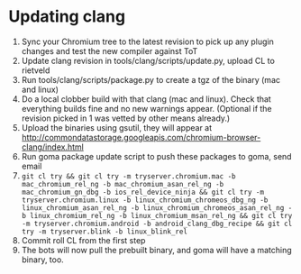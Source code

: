 # Updating clang

1.  Sync your Chromium tree to the latest revision to pick up any plugin
    changes and test the new compiler against ToT
1.  Update clang revision in tools/clang/scripts/update.py, upload CL to
    rietveld
1.  Run tools/clang/scripts/package.py to create a tgz of the binary (mac and
    linux)
1.  Do a local clobber build with that clang (mac and linux). Check that
    everything builds fine and no new warnings appear. (Optional if the
    revision picked in 1 was vetted by other means already.)
1.  Upload the binaries using gsutil, they will appear at
    http://commondatastorage.googleapis.com/chromium-browser-clang/index.html
1.  Run goma package update script to push these packages to goma, send email
1.  `git cl try &&
    git cl try -m tryserver.chromium.mac -b mac_chromium_rel_ng -b
    mac_chromium_asan_rel_ng -b mac_chromium_gn_dbg -b ios_rel_device_ninja &&
    git cl try -m tryserver.chromium.linux -b linux_chromium_chromeos_dbg_ng
    -b linux_chromium_asan_rel_ng -b linux_chromium_chromeos_asan_rel_ng
    -b linux_chromium_rel_ng -b linux_chromium_msan_rel_ng &&
    git cl try -m tryserver.chromium.android -b android_clang_dbg_recipe &&
    git cl try -m tryserver.blink -b linux_blink_rel`
1.  Commit roll CL from the first step
1.  The bots will now pull the prebuilt binary, and goma will have a matching
    binary, too.
